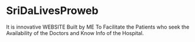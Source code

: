 # SriDaLivesProweb
It is innovative WEBSITE Built by ME To Facilitate the Patients who seek the Availability of the Doctors and Know Info of the Hospital.
